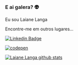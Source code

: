 ### E ai galera?  👽
Eu sou Laiane Langa

Encontre-me em outros lugares...

[![Linkedin Badge](https://img.shields.io/badge/-LinkedIn-blue?style=flat-square&logo=Linkedin&logoColor=white&link=https://www.linkedin.com/in/laiane-langa)](https://www.linkedin.com/in/laiane-langa)

[![codepen](https://raw.githubusercontent.com/lailanga/area-aprendizagem/main/imagem/codepen.png&link=https://codepen.io/lailanga)](https://www.linkedin.com/in/laiane-langa)


[![Laiane Langa github stats](https://github-readme-stats-sigma-five.vercel.app/api?username=lailanga&theme=dark&show_icons=true&count_private=true)](https://github.com/lailanga)

